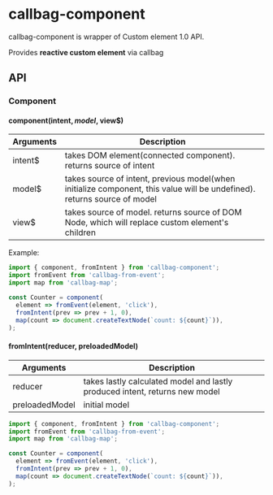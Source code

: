 # callbag-component

callbag-component is wrapper of Custom element 1.0 API.

Provides **reactive custom element** via callbag

## API

### Component

#### component(intent$, model$, view$)

| Arguments | Description |
|-----------|-------------|
| intent$ | takes DOM element(connected component). returns source of intent |
| model$ | takes source of intent, previous model(when initialize component, this value will be undefined). returns source of model |
| view$ | takes source of model. returns source of DOM Node, which will replace custom element's children |

Example: 

```js
import { component, fromIntent } from 'callbag-component';
import fromEvent from 'callbag-from-event';
import map from 'callbag-map';

const Counter = component(
  element => fromEvent(element, 'click'),
  fromIntent(prev => prev + 1, 0),
  map(count => document.createTextNode(`count: ${count}`)),
);
```

#### fromIntent(reducer, preloadedModel)

| Arguments | Description |
|-----------|-------------|
| reducer | takes lastly calculated model and lastly produced intent, returns new model |
| preloadedModel | initial model |

```js
import { component, fromIntent } from 'callbag-component';
import fromEvent from 'callbag-from-event';
import map from 'callbag-map';

const Counter = component(
  element => fromEvent(element, 'click'),
  fromIntent(prev => prev + 1, 0),
  map(count => document.createTextNode(`count: ${count}`)),
);
```
